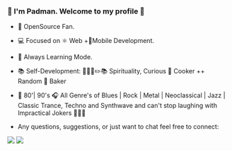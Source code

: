 ### 🙏  I'm Padman. Welcome to my profile 🥳

- 🔭  OpenSource Fan.
- 💻  Focused on ⚛ Web +📱Mobile Development.
- 🌱  Always Learning Mode.
- 📚  Self-Development: 🎸🎵🤘✏️📚 Spirituality, Curious 🍳 Cooker ++ Random 🍰 Baker
- 🎵  80'| 90's 🎧 All Genre's of Blues |  Rock |  Metal |  Neoclassical | Jazz |  Classic Trance, Techno and Synthwave and can't stop laughing with   Impractical Jokers 🤣🤣🤣

- Any questions, suggestions, or just want to chat feel free to connect:

[<img src="https://img.shields.io/badge/LinkedIn-0077B5?style=for-the-badge&logo=linkedin&logoColor=white" />][LinkedIn]
[<img src="https://img.shields.io/badge/Gmail-D14836?style=for-the-badge&logo=gmail&logoColor=white" />][gmail] 

[Linkedin]: https://www.linkedin.com/in/padman-selvamanickam
[gmail]: mailto:endlessgalaxy15@gmail.com
<!--
**Padman83/Padman83** is a ✨ _special_ ✨ repository because its `README.md` (this file) appears on your GitHub profile.

Here are some ideas to get you started:

- 🔭 I’m currently working on ...
- 🌱 I’m currently learning ...
- 👯 I’m looking to collaborate on ...
- 🤔 I’m looking for help with ...
- 💬 Ask me about ...
- 📫 How to reach me: ...
- 😄 Pronouns: ...
- ⚡ Fun fact: ...
-->
